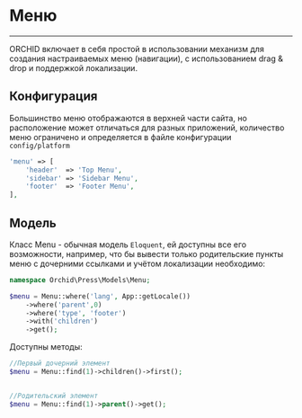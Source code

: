 # Меню
----------


ORCHID включает в себя простой в использовании механизм для создания настраиваемых меню (навигации),
с использованием drag & drop и поддержкой локализации.


## Конфигурация

Большинство меню отображаются в верхней части сайта, 
но расположение может отличаться для разных приложений, 
количество меню ограничено и определяется в файле конфигурации `config/platform`

```php
'menu' => [
    'header'  => 'Top Menu',
    'sidebar' => 'Sidebar Menu',
    'footer'  => 'Footer Menu',
],
```

## Модель
Класс Menu - обычная модель `Eloquent`, ей доступны все его возможности,
например, что бы вывести только родительские пункты меню с дочерними ссылками 
и учётом локализации необходимо:

```php
namespace Orchid\Press\Models\Menu;

$menu = Menu::where('lang', App::getLocale())
    ->where('parent',0)
    ->where('type', 'footer')
    ->with('children')
    ->get();
```


Доступны методы:

```php
//Первый дочерний элемент
$menu = Menu::find(1)->children()->first();


//Родительский элемент
$menu = Menu::find(1)->parent()->get();
```
